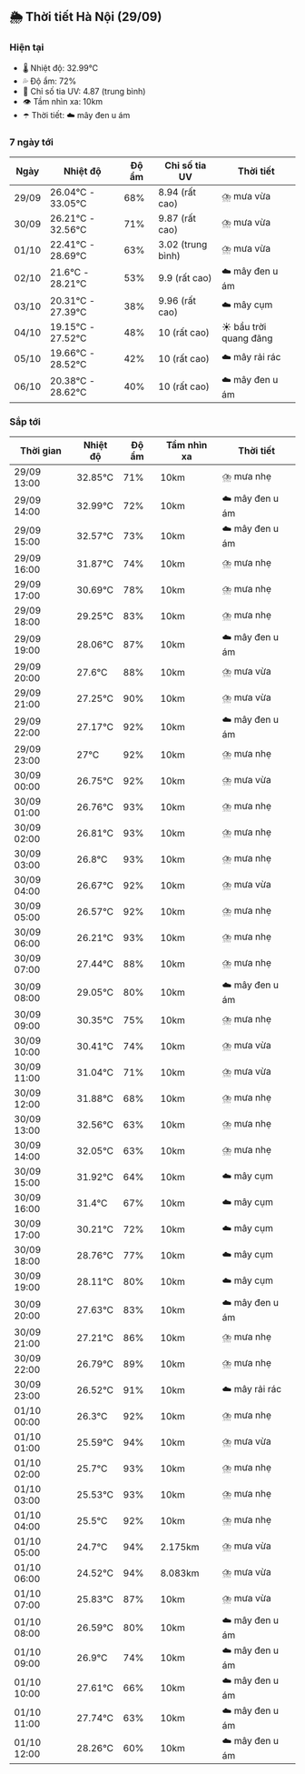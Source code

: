 ## 🌦️ Thời tiết Hà Nội (29/09)

### Hiện tại

- 🌡️ Nhiệt độ: 32.99℃
- 💦 Độ ẩm: 72%
- 🌟 Chỉ số tia UV: 4.87 (trung bình)
- 👁️ Tầm nhìn xa: 10km
- ☂️ Thời tiết: ☁️ mây đen u ám

### 7 ngày tới

| Ngày | Nhiệt độ | Độ ẩm | Chỉ số tia UV | Thời tiết |
| --- | --- | --- | --- | --- |
| 29/09 | 26.04℃ - 33.05℃ | 68% | 8.94 (rất cao) | ⛈️ mưa vừa |
| 30/09 | 26.21℃ - 32.56℃ | 71% | 9.87 (rất cao) | ⛈️ mưa vừa |
| 01/10 | 22.41℃ - 28.69℃ | 63% | 3.02 (trung bình) | ⛈️ mưa vừa |
| 02/10 | 21.6℃ - 28.21℃ | 53% | 9.9 (rất cao) | ☁️ mây đen u ám |
| 03/10 | 20.31℃ - 27.39℃ | 38% | 9.96 (rất cao) | ☁️ mây cụm |
| 04/10 | 19.15℃ - 27.52℃ | 48% | 10 (rất cao) | ☀️ bầu trời quang đãng |
| 05/10 | 19.66℃ - 28.52℃ | 42% | 10 (rất cao) | ☁️ mây rải rác |
| 06/10 | 20.38℃ - 28.62℃ | 40% | 10 (rất cao) | ☁️ mây đen u ám |

### Sắp tới

| Thời gian | Nhiệt độ | Độ ẩm | Tầm nhìn xa | Thời tiết |
| --- | --- | --- | --- | --- |
| 29/09 13:00 | 32.85℃ | 71% | 10km | ⛈️ mưa nhẹ |
| 29/09 14:00 | 32.99℃ | 72% | 10km | ☁️ mây đen u ám |
| 29/09 15:00 | 32.57℃ | 73% | 10km | ☁️ mây đen u ám |
| 29/09 16:00 | 31.87℃ | 74% | 10km | ⛈️ mưa nhẹ |
| 29/09 17:00 | 30.69℃ | 78% | 10km | ⛈️ mưa nhẹ |
| 29/09 18:00 | 29.25℃ | 83% | 10km | ⛈️ mưa nhẹ |
| 29/09 19:00 | 28.06℃ | 87% | 10km | ☁️ mây đen u ám |
| 29/09 20:00 | 27.6℃ | 88% | 10km | ⛈️ mưa vừa |
| 29/09 21:00 | 27.25℃ | 90% | 10km | ⛈️ mưa vừa |
| 29/09 22:00 | 27.17℃ | 92% | 10km | ☁️ mây đen u ám |
| 29/09 23:00 | 27℃ | 92% | 10km | ⛈️ mưa nhẹ |
| 30/09 00:00 | 26.75℃ | 92% | 10km | ⛈️ mưa vừa |
| 30/09 01:00 | 26.76℃ | 93% | 10km | ⛈️ mưa nhẹ |
| 30/09 02:00 | 26.81℃ | 93% | 10km | ⛈️ mưa nhẹ |
| 30/09 03:00 | 26.8℃ | 93% | 10km | ⛈️ mưa nhẹ |
| 30/09 04:00 | 26.67℃ | 92% | 10km | ⛈️ mưa vừa |
| 30/09 05:00 | 26.57℃ | 92% | 10km | ⛈️ mưa nhẹ |
| 30/09 06:00 | 26.21℃ | 93% | 10km | ⛈️ mưa nhẹ |
| 30/09 07:00 | 27.44℃ | 88% | 10km | ⛈️ mưa nhẹ |
| 30/09 08:00 | 29.05℃ | 80% | 10km | ☁️ mây đen u ám |
| 30/09 09:00 | 30.35℃ | 75% | 10km | ⛈️ mưa nhẹ |
| 30/09 10:00 | 30.41℃ | 74% | 10km | ⛈️ mưa vừa |
| 30/09 11:00 | 31.04℃ | 71% | 10km | ⛈️ mưa vừa |
| 30/09 12:00 | 31.88℃ | 68% | 10km | ⛈️ mưa nhẹ |
| 30/09 13:00 | 32.56℃ | 63% | 10km | ⛈️ mưa nhẹ |
| 30/09 14:00 | 32.05℃ | 63% | 10km | ⛈️ mưa nhẹ |
| 30/09 15:00 | 31.92℃ | 64% | 10km | ☁️ mây cụm |
| 30/09 16:00 | 31.4℃ | 67% | 10km | ☁️ mây cụm |
| 30/09 17:00 | 30.21℃ | 72% | 10km | ☁️ mây cụm |
| 30/09 18:00 | 28.76℃ | 77% | 10km | ☁️ mây cụm |
| 30/09 19:00 | 28.11℃ | 80% | 10km | ☁️ mây cụm |
| 30/09 20:00 | 27.63℃ | 83% | 10km | ☁️ mây đen u ám |
| 30/09 21:00 | 27.21℃ | 86% | 10km | ⛈️ mưa nhẹ |
| 30/09 22:00 | 26.79℃ | 89% | 10km | ⛈️ mưa nhẹ |
| 30/09 23:00 | 26.52℃ | 91% | 10km | ☁️ mây rải rác |
| 01/10 00:00 | 26.3℃ | 92% | 10km | ⛈️ mưa nhẹ |
| 01/10 01:00 | 25.59℃ | 94% | 10km | ⛈️ mưa vừa |
| 01/10 02:00 | 25.7℃ | 93% | 10km | ⛈️ mưa nhẹ |
| 01/10 03:00 | 25.53℃ | 93% | 10km | ⛈️ mưa nhẹ |
| 01/10 04:00 | 25.5℃ | 92% | 10km | ⛈️ mưa nhẹ |
| 01/10 05:00 | 24.7℃ | 94% | 2.175km | ⛈️ mưa vừa |
| 01/10 06:00 | 24.52℃ | 94% | 8.083km | ⛈️ mưa vừa |
| 01/10 07:00 | 25.83℃ | 87% | 10km | ⛈️ mưa vừa |
| 01/10 08:00 | 26.59℃ | 80% | 10km | ☁️ mây đen u ám |
| 01/10 09:00 | 26.9℃ | 74% | 10km | ☁️ mây đen u ám |
| 01/10 10:00 | 27.61℃ | 66% | 10km | ☁️ mây đen u ám |
| 01/10 11:00 | 27.74℃ | 63% | 10km | ☁️ mây đen u ám |
| 01/10 12:00 | 28.26℃ | 60% | 10km | ☁️ mây đen u ám |
